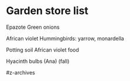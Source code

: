 # Garden store list

Epazote
Green onions

African violet
Hummingbirds: yarrow, monardella

Potting soil
African violet food

Hyacinth bulbs (Ana) (fall)

#z-archives